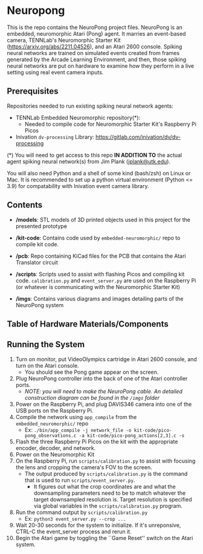 # Neuropong
This is the repo contains the NeuroPong project files. NeuroPong is an embedded, neuromorphic Atari (Pong) agent. It marries an event-based camera, TENNLab's Neuromorphic Starter Kit (https://arxiv.org/abs/2211.04526), and an Atari 2600 console. Spiking neural networks are trained on simulated events created from frames generated by the Arcade Learning Environment, and then, those spiking neural networks are put on hardware to examine how they perform in a live setting using real event camera inputs.

## Prerequisites
Repositories needed to run existing spiking neural network agents:

- TENNLab Embedded Neuromorphic repository(*):
    - Needed to compile code for Neuromorphic Starter Kit's Raspberry Pi Picos
- Inivation `dv-processing` Library: https://gitlab.com/inivation/dv/dv-processing

(*) You will need to get access to this repo **IN ADDITION TO** the actual agent spiking neural network(s) from Jim Plank (jplank@utk.edu).

You will also need Python and a shell of some kind (bash/zsh) on Linux or Mac. It is recommended to set up a python virtual environment (Python <= 3.9) for compatability with Inivation event camera library.

## Contents

- **/models**: STL models of 3D printed objects used in this project for the presented prototype

- **/kit-code**: Contains code used by `embedded-neuromorphic/` repo to compile kit code.

- **/pcb**: Repo containing KiCad files for the PCB that contains the Atari Translator circuit

- **/scripts**: Scripts used to assist with flashing Picos and compiling kit code. `calibration.py` and `event_server.py` are used on the Raspberry Pi (or whatever is communicating with the Neuromorphic Starter Kit)

- **/imgs**: Contains various diagrams and images detailing parts of the NeuroPong system

## Table of Hardware Materials/Components


## Running the System

1. Turn on monitor, put VideoOlympics cartridge in Atari 2600 console, and turn on the Atari console.
    - You should see the Pong game appear on the screen.
2. Plug NeuroPong controller into the back of one of the Atari controller ports.
    - *NOTE: you will need to make the NeuroPong cable. An detailed construction diagram can be found in the `/imgs` folder*
4. Power on the Raspberry Pi, and plug DAVIS346 camera into one of the USB ports on the Raspberry Pi.
5. Compile the network using `app_compile` from the `embedded_neuromorphic/` repo
    - Ex: `./bin/app_compile -j network_file -o kit-code/pico-pong_observations.c -a kit-code/pico-pong_actions[2,3].c -s`
6. Flash the three Raspberry Pi Picos on the kit with the appropriate encoder, decoder, and network. 
7. Power on the Neuromorphic Kit
8. On the Raspberry Pi, run `scripts/calibration.py` to assist with focusing the lens and cropping the camera's FOV to the screen.
    - The output produced by `scripts/calibration.py` is the command that is used to run `scripts/event_server.py`.
        - It figures out what the crop coordinates are and what the downsampling parameters need to be to match whatever the target downsampled resolution is. Target resolution is specified via global variables in the `scripts/calibration.py` program.
9. Run the command output by `scripts/calibration.py`
    - Ex: `python3 event_server.py --crop ...`
10. Wait 20-30 seconds for the system to initialize. If it's unreponsive, CTRL-C the event_server process and rerun it.
11. Begin the Atari game by toggling the ``Game Reset'' switch on the Atari system.
     
